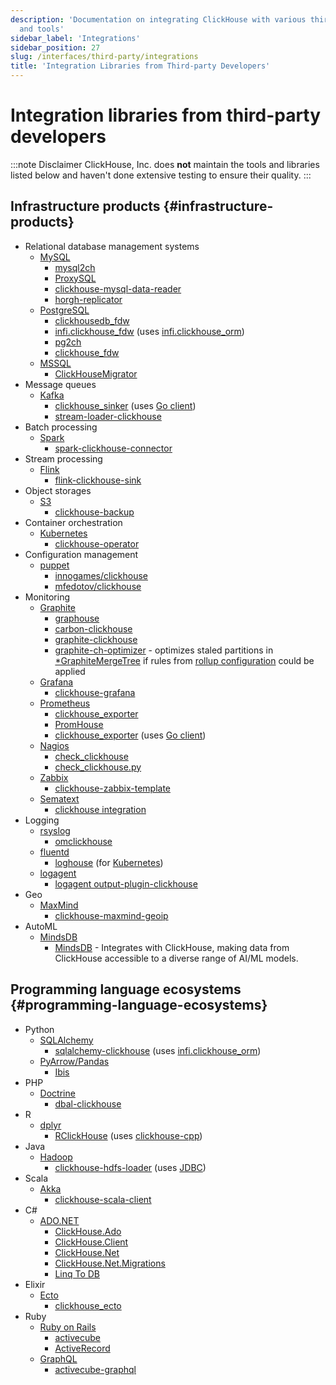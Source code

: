 ```yaml
---
description: 'Documentation on integrating ClickHouse with various third-party systems
  and tools'
sidebar_label: 'Integrations'
sidebar_position: 27
slug: /interfaces/third-party/integrations
title: 'Integration Libraries from Third-party Developers'
---
```


# Integration libraries from third-party developers

:::note Disclaimer
ClickHouse, Inc. does **not** maintain the tools and libraries listed below and haven't done extensive testing to ensure their quality.
:::

## Infrastructure products {#infrastructure-products}

- Relational database management systems
  - [MySQL](https://www.mysql.com)
    - [mysql2ch](https://github.com/long2ice/mysql2ch)
    - [ProxySQL](https://github.com/sysown/proxysql/wiki/ClickHouse-Support)
    - [clickhouse-mysql-data-reader](https://github.com/Altinity/clickhouse-mysql-data-reader)
    - [horgh-replicator](https://github.com/larsnovikov/horgh-replicator)
  - [PostgreSQL](https://www.postgresql.org)
    - [clickhousedb_fdw](https://github.com/Percona-Lab/clickhousedb_fdw)
    - [infi.clickhouse_fdw](https://github.com/Infinidat/infi.clickhouse_fdw) (uses [infi.clickhouse_orm](https://github.com/Infinidat/infi.clickhouse_orm))
    - [pg2ch](https://github.com/mkabilov/pg2ch)
    - [clickhouse_fdw](https://github.com/adjust/clickhouse_fdw)
  - [MSSQL](https://en.wikipedia.org/wiki/Microsoft_SQL_Server)
    - [ClickHouseMigrator](https://github.com/zlzforever/ClickHouseMigrator)
- Message queues
  - [Kafka](https://kafka.apache.org)
    - [clickhouse_sinker](https://github.com/housepower/clickhouse_sinker) (uses [Go client](https://github.com/ClickHouse/clickhouse-go/))
    - [stream-loader-clickhouse](https://github.com/adform/stream-loader)
- Batch processing
  - [Spark](https://spark.apache.org)
    - [spark-clickhouse-connector](https://github.com/housepower/spark-clickhouse-connector)
- Stream processing
  - [Flink](https://flink.apache.org)
    - [flink-clickhouse-sink](https://github.com/ivi-ru/flink-clickhouse-sink)
- Object storages
  - [S3](https://en.wikipedia.org/wiki/Amazon_S3)
    - [clickhouse-backup](https://github.com/AlexAkulov/clickhouse-backup)
- Container orchestration
  - [Kubernetes](https://kubernetes.io)
    - [clickhouse-operator](https://github.com/Altinity/clickhouse-operator)
- Configuration management
  - [puppet](https://puppet.com)
    - [innogames/clickhouse](https://forge.puppet.com/innogames/clickhouse)
    - [mfedotov/clickhouse](https://forge.puppet.com/mfedotov/clickhouse)
- Monitoring
  - [Graphite](https://graphiteapp.org)
    - [graphouse](https://github.com/ClickHouse/graphouse)
    - [carbon-clickhouse](https://github.com/lomik/carbon-clickhouse)
    - [graphite-clickhouse](https://github.com/lomik/graphite-clickhouse)
    - [graphite-ch-optimizer](https://github.com/innogames/graphite-ch-optimizer) - optimizes staled partitions in [\*GraphiteMergeTree](/engines/table-engines/mergetree-family/graphitemergetree) if rules from [rollup configuration](../../engines/table-engines/mergetree-family/graphitemergetree.md#rollup-configuration) could be applied
  - [Grafana](https://grafana.com/)
    - [clickhouse-grafana](https://github.com/Vertamedia/clickhouse-grafana)
  - [Prometheus](https://prometheus.io/)
    - [clickhouse_exporter](https://github.com/f1yegor/clickhouse_exporter)
    - [PromHouse](https://github.com/Percona-Lab/PromHouse)
    - [clickhouse_exporter](https://github.com/hot-wifi/clickhouse_exporter) (uses [Go client](https://github.com/kshvakov/clickhouse/))
  - [Nagios](https://www.nagios.org/)
    - [check_clickhouse](https://github.com/exogroup/check_clickhouse/)
    - [check_clickhouse.py](https://github.com/innogames/igmonplugins/blob/master/src/check_clickhouse.py)
  - [Zabbix](https://www.zabbix.com)
    - [clickhouse-zabbix-template](https://github.com/Altinity/clickhouse-zabbix-template)
  - [Sematext](https://sematext.com/)
    - [clickhouse integration](https://github.com/sematext/sematext-agent-integrations/tree/master/clickhouse)
- Logging
  - [rsyslog](https://www.rsyslog.com/)
    - [omclickhouse](https://www.rsyslog.com/doc/master/configuration/modules/omclickhouse.html)
  - [fluentd](https://www.fluentd.org)
    - [loghouse](https://github.com/flant/loghouse) (for [Kubernetes](https://kubernetes.io))
  - [logagent](https://www.sematext.com/logagent)
    - [logagent output-plugin-clickhouse](https://sematext.com/docs/logagent/output-plugin-clickhouse/)
- Geo
  - [MaxMind](https://dev.maxmind.com/geoip/)
    - [clickhouse-maxmind-geoip](https://github.com/AlexeyKupershtokh/clickhouse-maxmind-geoip)
- AutoML
  - [MindsDB](https://mindsdb.com/)
    - [MindsDB](https://github.com/mindsdb/mindsdb) - Integrates with ClickHouse, making data from ClickHouse accessible to a diverse range of AI/ML models.

## Programming language ecosystems {#programming-language-ecosystems}

- Python
  - [SQLAlchemy](https://www.sqlalchemy.org)
    - [sqlalchemy-clickhouse](https://github.com/cloudflare/sqlalchemy-clickhouse) (uses [infi.clickhouse_orm](https://github.com/Infinidat/infi.clickhouse_orm))
  - [PyArrow/Pandas](https://pandas.pydata.org)
    - [Ibis](https://github.com/ibis-project/ibis)
- PHP
  - [Doctrine](https://www.doctrine-project.org/)
    - [dbal-clickhouse](https://packagist.org/packages/friendsofdoctrine/dbal-clickhouse)
- R
  - [dplyr](https://db.rstudio.com/dplyr/)
    - [RClickHouse](https://github.com/IMSMWU/RClickHouse) (uses [clickhouse-cpp](https://github.com/artpaul/clickhouse-cpp))
- Java
  - [Hadoop](http://hadoop.apache.org)
    - [clickhouse-hdfs-loader](https://github.com/jaykelin/clickhouse-hdfs-loader) (uses [JDBC](../../sql-reference/table-functions/jdbc.md))
- Scala
  - [Akka](https://akka.io)
    - [clickhouse-scala-client](https://github.com/crobox/clickhouse-scala-client)
- C#
  - [ADO.NET](https://docs.microsoft.com/en-us/dotnet/framework/data/adonet/ado-net-overview)
    - [ClickHouse.Ado](https://github.com/killwort/ClickHouse-Net)
    - [ClickHouse.Client](https://github.com/DarkWanderer/ClickHouse.Client)
    - [ClickHouse.Net](https://github.com/ilyabreev/ClickHouse.Net)
    - [ClickHouse.Net.Migrations](https://github.com/ilyabreev/ClickHouse.Net.Migrations)
    - [Linq To DB](https://github.com/linq2db/linq2db)
- Elixir
  - [Ecto](https://github.com/elixir-ecto/ecto)
    - [clickhouse_ecto](https://github.com/appodeal/clickhouse_ecto)
- Ruby
  - [Ruby on Rails](https://rubyonrails.org/)
    - [activecube](https://github.com/bitquery/activecube)
    - [ActiveRecord](https://github.com/PNixx/clickhouse-activerecord)
  - [GraphQL](https://github.com/graphql)
    - [activecube-graphql](https://github.com/bitquery/activecube-graphql)

